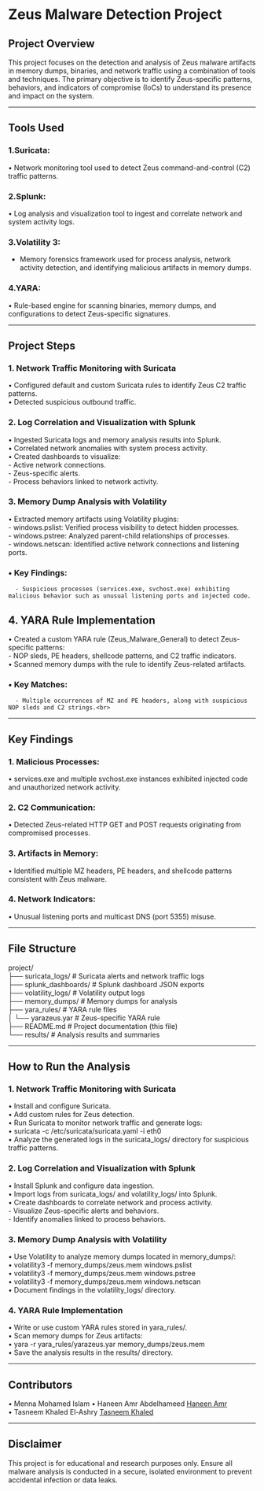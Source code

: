 
# Zeus Malware Detection Project
## Project Overview
This project focuses on the detection and analysis of Zeus malware artifacts in memory dumps, binaries, and network traffic using a combination of tools and techniques. The primary objective is to identify Zeus-specific patterns, behaviors, and indicators of compromise (IoCs) to understand its presence and impact on the system.
________________________________________
## Tools Used
### 1.Suricata: 
• Network monitoring tool used to detect Zeus command-and-control (C2) traffic patterns.
### 2.Splunk: 
• Log analysis and visualization tool to ingest and correlate network and system activity logs.
### 3.Volatility 3: 
- Memory forensics framework used for process analysis, network activity detection, and identifying malicious artifacts in memory dumps.
### 4.YARA: 
• Rule-based engine for scanning binaries, memory dumps, and configurations to detect Zeus-specific signatures.
________________________________________
## Project Steps
### 1. Network Traffic Monitoring with Suricata
• Configured default and custom Suricata rules to identify Zeus C2 traffic patterns. <br>
• Detected suspicious outbound traffic. <br>
### 2. Log Correlation and Visualization with Splunk <br>
• Ingested Suricata logs and memory analysis results into Splunk. <br>
• Correlated network anomalies with system process activity.<br>
• Created dashboards to visualize: <br>
      - Active network connections.<br>
      - Zeus-specific alerts.<br>
      - Process behaviors linked to network activity.<br>
### 3. Memory Dump Analysis with Volatility
• Extracted memory artifacts using Volatility plugins: <br>
      - windows.pslist: Verified process visibility to detect hidden processes.<br>
      - windows.pstree: Analyzed parent-child relationships of processes.<br>
      - windows.netscan: Identified active network connections and listening ports.<br>
### • Key Findings: 
      - Suspicious processes (services.exe, svchost.exe) exhibiting malicious behavior such as unusual listening ports and injected code.
## 4. YARA Rule Implementation
• Created a custom YARA rule (Zeus_Malware_General) to detect Zeus-specific patterns: <br>
      - NOP sleds, PE headers, shellcode patterns, and C2 traffic indicators.<br>
• Scanned memory dumps with the rule to identify Zeus-related artifacts.<br>
### • Key Matches: <br>
      - Multiple occurrences of MZ and PE headers, along with suspicious NOP sleds and C2 strings.<br>
________________________________________
## Key Findings
### 1. Malicious Processes: 
• services.exe and multiple svchost.exe instances exhibited injected code and unauthorized network activity.
### 2. C2 Communication: 
• Detected Zeus-related HTTP GET and POST requests originating from compromised processes.
### 3. Artifacts in Memory: 
• Identified multiple MZ headers, PE headers, and shellcode patterns consistent with Zeus malware.
### 4. Network Indicators: 
• Unusual listening ports and multicast DNS (port 5355) misuse.
________________________________________
## File Structure
project/<br>
├── suricata_logs/         # Suricata alerts and network traffic logs<br>
├── splunk_dashboards/     # Splunk dashboard JSON exports<br>
├── volatility_logs/       # Volatility output logs<br>
├── memory_dumps/          # Memory dumps for analysis<br>
├── yara_rules/            # YARA rule files<br>
│   └── yarazeus.yar       # Zeus-specific YARA rule<br>
├── README.md              # Project documentation (this file)<br>
└── results/               # Analysis results and summaries<br>
________________________________________
## How to Run the Analysis
### 1. Network Traffic Monitoring with Suricata
• Install and configure Suricata. <br>
• Add custom rules for Zeus detection.<br>
• Run Suricata to monitor network traffic and generate logs: <br>
• suricata -c /etc/suricata/suricata.yaml -i eth0<br>
• Analyze the generated logs in the suricata_logs/ directory for suspicious traffic patterns.<br>
### 2. Log Correlation and Visualization with Splunk
• Install Splunk and configure data ingestion.<br>
• Import logs from suricata_logs/ and volatility_logs/ into Splunk.<br>
• Create dashboards to correlate network and process activity. <br>
      - Visualize Zeus-specific alerts and behaviors.<br>
      - Identify anomalies linked to process behaviors.<br>
### 3. Memory Dump Analysis with Volatility
• Use Volatility to analyze memory dumps located in memory_dumps/: <br>
• volatility3 -f memory_dumps/zeus.mem windows.pslist<br>
• volatility3 -f memory_dumps/zeus.mem windows.pstree<br>
• volatility3 -f memory_dumps/zeus.mem windows.netscan<br>
• Document findings in the volatility_logs/ directory.<br>
### 4. YARA Rule Implementation
• Write or use custom YARA rules stored in yara_rules/.<br>
• Scan memory dumps for Zeus artifacts: <br>
• yara -r yara_rules/yarazeus.yar memory_dumps/zeus.mem<br>
• Save the analysis results in the results/ directory.<br>
________________________________________
## Contributors
• Menna Mohamed Islam 
• Haneen Amr Abdelhameed  <a href="https://github.com/haneennamr">Haneen Amr</a> <br>
• Tasneem Khaled El-Ashry <a href="https://github.com/tasneem1412">Tasneem Khaled</a> <br>
________________________________________
## Disclaimer
This project is for educational and research purposes only. Ensure all malware analysis is conducted in a secure, isolated environment to prevent accidental infection or data leaks.


